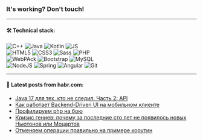### It's working? Don't touch!

---

#### 🛠️ Technical stack:

![C++](https://img.shields.io/badge/C++-informational?logo=c%2B%2B&style=flat&logoColor=white&color=9C033A)
![Java](https://img.shields.io/badge/Java-informational?logo=java&style=flat&logoColor=white&color=007396)
![Kotlin](https://img.shields.io/badge/Kotlin-informational?logo=Kotlin&style=flat&logoColor=white&color=0095D5)
![JS](https://img.shields.io/badge/JS-informational?logo=javaScript&style=flat&logoColor=black&color=F7Df1E) <br>
![HTML5](https://img.shields.io/badge/HTML5-informational?logo=html5&style=flat&logoColor=white&color=E34F26)
![CSS3](https://img.shields.io/badge/CSS3-informational?logo=css3&style=flat&logoColor=white&color=157286)
![Sass](https://img.shields.io/badge/Saas-informational?logo=sass&style=flat&logoColor=white&color=hotpink)
![PHP](https://img.shields.io/badge/PHP-informational?logo=php&style=flat&logoColor=white&color=777BB4) <br>
![WebPAck](https://img.shields.io/badge/WebPack-informational?logo=webPack&style=flat&logoColor=white&color=FF6F00)
![Bootstrap](https://img.shields.io/badge/Bootstrap-informational?logo=Bootstrap&style=flat&logoColor=white&color=7952B3)
![MySQL](https://img.shields.io/badge/MySQL-informational?logo=MySQL&style=flat&logoColor=white&color=00f) <br>
![NodeJS](https://img.shields.io/badge/NodeJS-informational?logo=node.js&style=flat&logoColor=white&color=43853D)
![Spring](https://img.shields.io/badge/Spring-informational?logo=Spring&style=flat&logoColor=white&color=0A9EDC)
![Angular](https://img.shields.io/badge/Vue-informational?logo=vue.js&style=flat&logoColor=white&color=red)
![Git](https://img.shields.io/badge/Git-informational?logo=git&style=flat&logoColor=white&color=darkorange)

___

#### 💬 Latest posts from habr.com:

<!-- BLOG-POST-LIST:START -->
- [Java 17 для тех, кто не следил. Часть 2: API](https://habr.com/ru/post/663220/?utm_source=habrahabr&utm_medium=rss&utm_campaign=663220)
- [Как работает Backend-Driven UI на мобильном клиенте](https://habr.com/ru/post/661941/?utm_source=habrahabr&utm_medium=rss&utm_campaign=661941)
- [Профилируем php на бою](https://habr.com/ru/post/662349/?utm_source=habrahabr&utm_medium=rss&utm_campaign=662349)
- [Кризис гениев: почему за последние сто лет не появилось новых Ньютонов или Моцартов](https://habr.com/ru/post/663638/?utm_source=habrahabr&utm_medium=rss&utm_campaign=663638)
- [Отменяем операции правильно на примере корутин](https://habr.com/ru/post/663392/?utm_source=habrahabr&utm_medium=rss&utm_campaign=663392)
<!-- BLOG-POST-LIST:END -->

